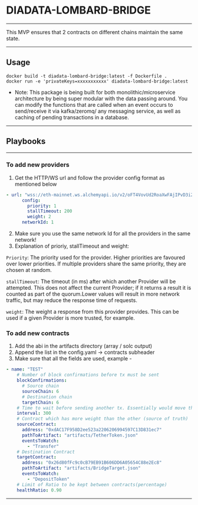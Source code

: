 # DIADATA-LOMBARD-BRIDGE

---
This MVP ensures that 2 contracts on different chains maintain the same state.

---

## Usage

`docker build -t diadata-lombard-bridge:latest -f Dockerfile .` <br>
`docker run -e 'privateKeys=xxxxxxxxxxx' diadata-lombard-bridge:latest`

- Note: This package is being built for both monolithic/microservice architecture by being super modular with the data passing around. You can modify the functions that are called when an event occurs to send/receive it via kafka/zeromq/ any messaging service, as well as caching of pending transactions in a database.

---

## Playbooks

---

### To add new providers

1. Get the HTTP/WS url and follow the provider config format as mentioned below
```yaml
- url: "wss://eth-mainnet.ws.alchemyapi.io/v2/oFT4VovUd2RoaXwFAjIPvD3i2aA2KQ6k"
      config:
        priority: 1
        stallTimeout: 200
        weight: 2
      networkId: 1
```
2. Make sure you use the same network Id for all the providers in the same network!
3. Explanation of prioriy, stallTimeout and weight:

`Priority`: The priority used for the provider. Higher priorities are favoured over lower priorities. If multiple providers share the same priority, they are chosen at random.

`stallTimeout`: The timeout (in ms) after which another Provider will be attempted. This does not affect the current Provider; if it returns a result it is counted as part of the quorum.Lower values will result in more network traffic, but may reduce the response time of requests.

`weight`: The weight a response from this provider provides. This can be used if a given Provider is more trusted, for example.

### To add new contracts

1. Add the abi in the artifacts directory (array / solc output)
2. Append the list in the config.yaml -> contracts subheader
3. Make sure that all the fields are used, example - 
```yaml
- name: "TEST"
    # Number of block confirmations before tx must be sent
    blockConfirmations:
      # Source chain
      sourceChain: 6
      # Destination chain
      targetChain: 6
    # Time to wait before sending another tx. Essentially would move this into something dynamic
    interval: 300
    # Contract which has more weight than the other (source of truth)
    sourceContract:
      address: "0xdAC17F958D2ee523a2206206994597C13D831ec7"
      pathToArtifact: "artifacts/TetherToken.json"
      eventsToWatch:
        - "Transfer"
    # Destination Contract
    targetContract:
      address: "0x26d80fFc9c0cB79EB91B606DD6A05654C88e2Ec8"
      pathToArtifact: "artifacts/BridgeTarget.json"
      eventsToWatch:
        - "DepositToken"
    # Limit of Ratio to be kept between contracts(percentage)
    healthRatio: 0.90
```
---


